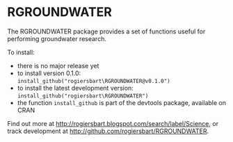 RGROUNDWATER
============
The RGROUNDWATER package provides a set of functions useful for performing groundwater research.

To install:

* there is no major release yet
* to install version 0.1.0: `install_github("rogiersbart\RGROUNDWATER@v0.1.0")`
* to install the latest development version: `install_github("rogiersbart\RGROUNDWATER")`
* the function `install_github` is part of the devtools package, available on CRAN

Find out more at http://rogiersbart.blogspot.com/search/label/Science, or track development at http://github.com/rogiersbart/RGROUNDWATER.